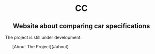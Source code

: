 <h1 align="center">CС</h1>

<h2 align="center">Website about comparing car specifications</h2>
<p>The project is still under development.</p>

<ul>
  [About The Project](#about)
  
</ul>
